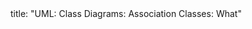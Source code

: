 <frontmatter>
title: "UML: Class Diagrams: Association Classes: What"
</frontmatter>

<include src="unit-inPage-asFlat.md" boilerplate />